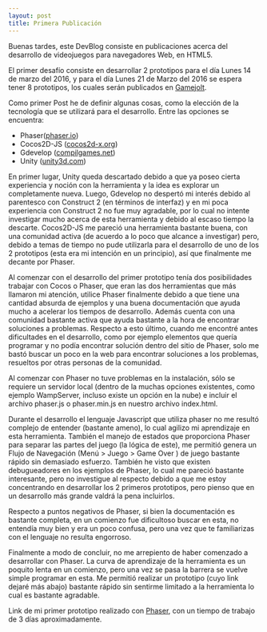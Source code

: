 ```yaml
---
layout: post
title: Primera Publicación
---
```

Buenas tardes, este DevBlog consiste en publicaciones acerca del desarrollo de videojuegos para navegadores Web, en HTML5.
 
El primer desafío consiste en desarrollar 2 prototipos para el día Lunes 14 de marzo del 2016, y para el día Lunes 21 de Marzo del 2016 se espera tener 8 prototipos, los cuales serán  publicados en [Gamejolt](http://gamejolt.com/). 

Como primer Post he de definir algunas cosas, como la elección de la tecnología que se utilizará para el desarrollo. Entre las opciones se encuentra:

* Phaser([phaser.io](http://phaser.io/))
* Cocos2D-JS ([cocos2d-x.org](http://www.cocos2d-x.org/wiki/Cocos2d-JS))
* Gdevelop ([compilgames.net](http://compilgames.net))
* Unity ([unity3d.com](https://unity3d.com/))

En primer lugar, Unity queda descartado debido a que ya poseo cierta experiencia y noción con la herramienta y la idea es explorar un completamente nueva. Luego, Gdevelop no despertó mi interés debido al parentesco con Construct 2 (en términos de interfaz) y en mi poca experiencia con Construct 2 no fue muy agradable, por lo cual no intente investigar mucho acerca de esta herramienta y debido al escaso tiempo la descarte. Cocos2D-JS me pareció una herramienta bastante buena, con una comunidad activa (de acuerdo a lo poco que alcance a investigar) pero, debido a temas de tiempo no pude utilizarla para el desarrollo de uno de los 2 prototipos (esta era mi intención en un principio), así que finalmente me decante por Phaser.

Al comenzar con el desarrollo del primer prototipo tenía dos posibilidades trabajar con Cocos o Phaser, que eran las dos herramientas que más llamaron mi atención, utilice Phaser finalmente debido a que tiene una cantidad absurda de ejemplos y una buena documentación que ayuda mucho a acelerar los tiempos de desarrollo. Además cuenta con una comunidad bastante activa que ayuda bastante a la hora de encontrar soluciones a problemas. Respecto a esto último, cuando me encontré antes dificultades en el desarrollo, como por ejemplo elementos que quería programar y no podía encontrar solución dentro del sitio de Phaser, solo me bastó buscar un poco en la web para encontrar soluciones a los problemas, resueltos por otras personas de la comunidad.

Al comenzar con Phaser no tuve problemas en la instalación, sólo se requiere un servidor local (dentro de la muchas opciones existentes, como ejemplo WampServer, incluso existe un opción en la nube) e incluir el archivo phaser.js o phaser.min.js en nuestro archivo index.html.

Durante el desarrollo el lenguaje Javascript que utiliza phaser no me resultó complejo de entender (bastante ameno), lo cual agilizo mi aprendizaje en esta herramienta. También el manejo de estados que proporciona Phaser para separar las partes del juego (la lógica de este), me permitió genera un Flujo de Navegación (Menú > Juego > Game Over ) de juego bastante rápido sin demasiado esfuerzo. También he visto que existen debugueadores en los ejemplos de Phaser, lo cual me pareció bastante interesante, pero no investigue al respecto debido a que me estoy concentrando en desarrollar los 2 primeros prototipos, pero pienso que en un desarrollo más grande valdrá la pena incluirlos.

Respecto a puntos  negativos de Phaser, si bien la documentación es bastante completa, en un comienzo fue dificultoso buscar en esta, no entendía muy bien y era un poco confusa, pero una vez que te familiarizas con el lenguaje no resulta engorroso.

Finalmente a modo de concluir, no me arrepiento de haber comenzado a desarrollar con Phaser. La curva de aprendizaje de la herramienta es un poquito lenta en un comienzo, pero una vez se pasa la barrera se vuelve simple programar en esta. Me permitió realizar un prototipo (cuyo link dejaré más abajo) bastante rápido sin sentirme limitado a la herramienta lo cual es bastante agradable.

Link de mi primer prototipo realizado con [Phaser](http://mazino.github.io/Prototipo1/), con un tiempo de trabajo de 3 días aproximadamente.